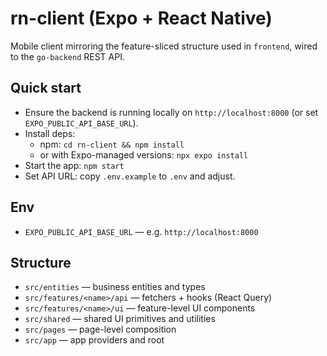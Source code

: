 # rn-client (Expo + React Native)

Mobile client mirroring the feature-sliced structure used in `frontend`, wired to the `go-backend` REST API.

## Quick start

- Ensure the backend is running locally on `http://localhost:8000` (or set `EXPO_PUBLIC_API_BASE_URL`).
- Install deps:
  - npm: `cd rn-client && npm install`
  - or with Expo-managed versions: `npx expo install`
- Start the app: `npm start`
- Set API URL: copy `.env.example` to `.env` and adjust.

## Env

- `EXPO_PUBLIC_API_BASE_URL` — e.g. `http://localhost:8000`

## Structure

- `src/entities` — business entities and types
- `src/features/<name>/api` — fetchers + hooks (React Query)
- `src/features/<name>/ui` — feature-level UI components
- `src/shared` — shared UI primitives and utilities
- `src/pages` — page-level composition
- `src/app` — app providers and root

